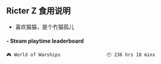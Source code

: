 ## Ricter Z 食用说明
- 喜欢猫猫，是个冇猫孤儿

<!-- steam-box start -->
#### - Steam playtime leaderboard
```text
🎮 World of Warships                 🕘 236 hrs 18 mins
```
<!-- Powered by https://github.com/YouEclipse/steam-box . -->
<!-- steam-box end -->
